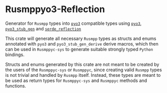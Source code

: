# Rusmppyo3-Reflection

Generator for `Rusmpp` types into [`pyo3`](https://docs.rs/pyo3/latest/pyo3/) compatible types using [`pyo3`](https://docs.rs/pyo3/latest/pyo3/), [`pyo3_stub_gen`](https://docs.rs/pyo3-stub-gen/latest/pyo3_stub_gen/) and [`serde_reflection`](https://docs.rs/serde-reflection/latest/serde_reflection/)

This crate will generate all necessary `Rusmpp` types as structs and enums annotated with `pyo3` and `pyo3_stub_gen_derive` derive macros, which then can be used in `Rusmppyc-sys` to generate suitable strongly typed `Python` bindings.

Structs and enums generated by this crate are not meant to be created by the users of the `Rusmppyc-sys` or `Rusmppyc`, since creating
valid `Rusmpp` types is not trivial and handled by `Rusmpp` itself. Instead, these types are meant to be used as return types for `Rusmppyc-sys` and `Rusmppyc` methods and functions.
